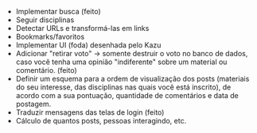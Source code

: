 * Implementar busca (feito)
* Seguir disciplinas
* Detectar URLs e transformá-las em links
* Bookmarks/favoritos
* Implementar UI (foda) desenhada pelo Kazu
* Adicionar "retirar voto" -> somente destruir o voto no banco de dados, caso você tenha uma opinião "indiferente" sobre um material ou comentário. (feito)
* Definir um esquema para a ordem de visualização dos posts (materiais do seu interesse, das disciplinas nas quais você está inscrito), de acordo com a sua pontuação, quantidade de comentários e data de postagem.
* Traduzir mensagens das telas de login (feito)
* Cálculo de quantos posts, pessoas interagindo, etc.
